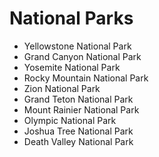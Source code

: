 # National Parks

- Yellowstone National Park
- Grand Canyon National Park
- Yosemite National Park
- Rocky Mountain National Park
- Zion National Park
- Grand Teton National Park
- Mount Rainier National Park
- Olympic National Park
- Joshua Tree National Park
- Death Valley National Park
